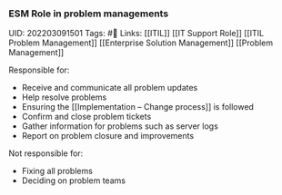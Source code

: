 ### ESM Role in problem managements
UID: 202203091501
Tags: #🌲 
Links: [[ITIL]] [[IT Support Role]] [[ITIL Problem Management]] [[Enterprise Solution Management]] [[Problem Management]]

Responsible for:
- Receive and communicate all problem updates
- Help resolve problems
- Ensuring the [[Implementation – Change process]] is followed
- Confirm and close problem tickets
- Gather information for problems such as server logs
- Report on problem closure and improvements

Not responsible for:
- Fixing all problems
- Deciding on problem teams